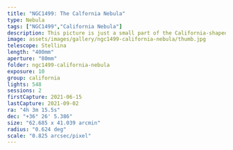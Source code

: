 ```yaml
---
title: "NGC1499: The Calfornia Nebula"
type: Nebula
tags: ["NGC1499","California Nebula"]
description: This picture is just a small part of the California-shaped NGC1499, a faint nebula that requires lots of exposure and/or narrowband filters to truly appreciate.
image: assets/images/gallery/ngc1499-california-nebula/thumb.jpg
telescope: Stellina
length: "400mm"
aperture: "80mm"
folder: ngc1499-california-nebula
exposure: 10
group: california
lights: 548
sessions: 2
firstCapture: 2021-06-15 
lastCapture: 2021-09-02
ra: "4h 3m 15.5s"
dec: "+36° 26' 5.386"
size: "62.685 x 41.039 arcmin"
radius: "0.624 deg"
scale: "0.825 arcsec/pixel"
---
```

